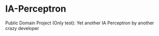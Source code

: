 # IA-Perceptron
Public Domain Project (Only test): Yet another IA Perceptron by another crazy developer

